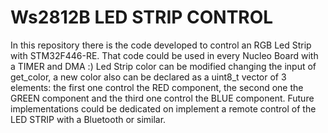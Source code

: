 # Ws2812B LED STRIP CONTROL
In this repository there is the code developed to control an RGB Led Strip with STM32F446-RE. That code could be used in every Nucleo Board with a TIMER and DMA :) 
Led Strip color can be modified changing the input of get_color, a new color also can be declared as a uint8_t vector of 3 elements:
the first one control the RED component, the second one the GREEN component and the third one control the BLUE component.
Future implementations could be dedicated on implement a remote control of the LED STRIP with a Bluetooth or similar.
